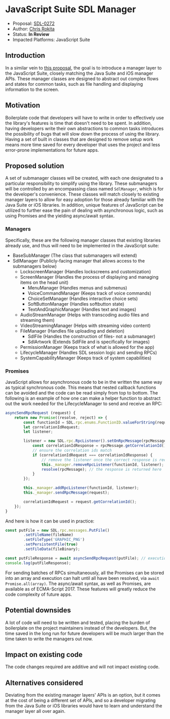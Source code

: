 # JavaScript Suite SDL Manager

* Proposal: [SDL-0272](0272-sdl-javascript-manager-layer.md)
* Author: [Chris Rokita](https://github.com/crokita)
* Status: **In Review**
* Impacted Platforms: JavaScript Suite

## Introduction

In a similar vein to [this proposal](https://github.com/smartdevicelink/sdl_evolution/blob/master/proposals/0171-android-manager-apis.md), the goal is to introduce a manager layer to the JavaScript Suite, closely matching the Java Suite and iOS manager APIs. These manager classes are designed to abstract out complex flows and states for common tasks, such as file handling and displaying information to the screen. 

## Motivation

Boilerplate code that developers will have to write in order to effectively use the library's features is time that doesn't need to be spent. In addition, having developers write their own abstractions to common tasks introduces the possibility of bugs that will slow down the process of using the library. Having a set of built in classes that are designed to remove setup work means more time saved for every developer that uses the project and less error-prone implementations for future apps.

## Proposed solution

A set of submanager classes will be created, with each one designated to a particular responsibility to simplify using the library. These submanagers will be controlled by an encompassing class named `SdlManager`, which is for the developer's convenience. These classes will match closely to existing manager layers to allow for easy adoption for those already familiar with the Java Suite or iOS libraries. In addition, unique features of JavaScript can be utilized to further ease the pain of dealing with asynchronous logic, such as using Promises and the yielding async/await syntax. 

### Managers

Specifically, these are the following manager classes that existing libraries already use, and thus will need to be implemented in the JavaScript suite:
* BaseSubManager (The class that submanagers will extend)
* SdlManager (Publicly-facing manager that allows access to the submanagers below)
    * LockscreenManager (Handles lockscreens and customization)
    * ScreenManager (Handles the process of displaying and managing items on the head unit)
        * MenuManager (Handles menus and submenus)
        * VoiceCommandManager (Keeps track of voice commands)
        * ChoiceSetManager (Handles interactive choice sets)
        * SoftButtonManager (Handles softbutton state)
        * TextAndGraphicManager (Handles text and images)
    * AudioStreamManager (Helps with transcoding audio files and streaming them)
    * VideoStreamingManager (Helps with streaming video content)
    * FileManager (Handles file uploading and deletion)
        * SdlFile (Handles the construction of files- not a submanager)
        * SdlArtwork (Extends SdlFile and is specifically for images)
    * PermissionManager (Keeps track of what is allowed for the app)
    * LifecycleManager (Handles SDL session logic and sending RPCs)
    * SystemCapabilityManager (Keeps track of system capabilities)

### Promises

JavaScript allows for asynchronous code to be in the written the same way as typical synchronous code. This means that nested callback functions can be avoided and the code can be read simply from top to bottom. The following is an example of how one can make a helper function to abstract out the work needed for the LifecycleManager to send and receive an RPC:

```js
asyncSendRpcRequest (request) {
    return new Promise((resolve, reject) => {
        const functionId = SDL.rpc.enums.FunctionID.valueForString(request.getFunctionName());
        let correlationIdRequest;
        let listener;

        listener = new SDL.rpc.RpcListener().setOnRpcMessage(rpcMessage => {
            const correlationIdResponse = rpcMessage.getCorrelationId();
            // ensure the correlation ids match
            if (correlationIdRequest === correlationIdResponse) {
                // remove the listener once the correct response is received
                this._manager.removeRpcListener(functionId, listener);
                resolve(rpcMessage); // the response is returned here
            }
        });

        this._manager.addRpcListener(functionId, listener);
        this._manager.sendRpcMessage(request);

        correlationIdRequest = request.getCorrelationId();
    });
}
```

And here is how it can be used in practice:

```js
const putFile = new SDL.rpc.messages.PutFile()
        .setFileName(fileName)
        .setFileType('GRAPHIC_PNG')
        .setPersistentFile(true)
        .setFileData(fileBinary);

const putFileResponse = await asyncSendRpcRequest(putFile); // execution is paused here until the response comes back
console.log(putFileResponse); 
```

For sending batches of RPCs simultaneously, all the Promises can be stored into an array and execution can halt until all have been resolved, via `await Promise.all(array)`. The async/await syntax, as well as Promises, are available as of ECMA-Script 2017. These features will greatly reduce the code complexity of future apps.

## Potential downsides

A lot of code will need to be written and tested, placing the burden of boilerplate on the project maintainers instead of the developers. But, the time saved in the long run for future developers will be much larger than the time taken to write the managers out now. 

## Impact on existing code

The code changes required are additive and will not impact existing code.

## Alternatives considered

Deviating from the existing manager layers' APIs is an option, but it comes at the cost of being a different set of APIs, and so a developer migrating from the Java Suite or iOS libraries would have to learn and understand the manager layer all over again.

